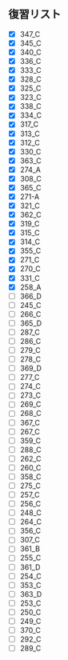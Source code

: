 ## 復習リスト

- [x] 347_C
- [x] 345_C
- [x] 340_C
- [x] 336_C
- [x] 333_C
- [x] 328_C
- [x] 325_C
- [x] 323_C
- [x] 338_C
- [x] 334_C
- [x] 317_C
- [x] 313_C
- [x] 312_C
- [x] 330_C
- [x] 363_C
- [x] 274_A
- [x] 308_C
- [x] 365_C
- [x] 271-A
- [x] 321_C
- [x] 362_C
- [x] 319_C
- [x] 315_C
- [x] 314_C
- [x] 355_C
- [x] 271_C
- [x] 270_C
- [x] 331_C
- [x] 258_A
- [ ] 366_D
- [ ] 245_C
- [ ] 266_C
- [ ] 365_D
- [ ] 287_C
- [ ] 286_C
- [ ] 279_C
- [ ] 278_C
- [ ] 369_D
- [ ] 277_C
- [ ] 274_C
- [ ] 273_C
- [ ] 269_C
- [ ] 268_C
- [ ] 367_C
- [ ] 267_C
- [ ] 359_C
- [ ] 288_C
- [ ] 262_C
- [ ] 260_C
- [ ] 358_C
- [ ] 275_C
- [ ] 257_C
- [ ] 256_C
- [ ] 248_C
- [ ] 264_C
- [ ] 356_C
- [ ] 307_C
- [ ] 361_B
- [ ] 255_C
- [ ] 361_D
- [ ] 254_C
- [ ] 353_C
- [ ] 363_D
- [ ] 253_C
- [ ] 250_C
- [ ] 249_C
- [ ] 370_C
- [ ] 292_C
- [ ] 289_C
